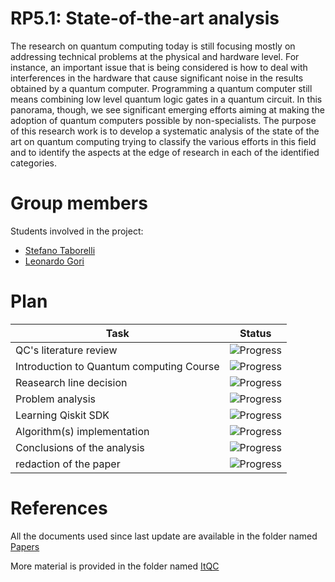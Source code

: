 # RP5.1: State-of-the-art analysis
The research on quantum computing today is still focusing mostly on addressing technical problems at the physical and hardware level. For instance, an important issue that is being considered is how to deal with interferences in the hardware that cause significant noise in the results obtained by a quantum computer. Programming a quantum computer still means combining low level quantum logic gates in a quantum circuit. In this panorama, though, we see significant emerging efforts aiming at making the adoption of quantum computers possible by non-specialists. The purpose of this research work is to develop a systematic analysis of the state of the art on quantum computing trying to classify the various efforts in this field and to identify the aspects at the edge of research in each of the identified categories.

# Group members
Students involved in the project: 
- [Stefano Taborelli](https://github.com/stefanotaborelli)
- [Leonardo Gori](https://github.com/LeoGori)

# Plan

| Task | Status | 
| ---  | --- |
| QC's literature review | ![Progress](https://progress-bar.dev/30/?title=InProgress) | 
| Introduction to Quantum computing Course | ![Progress](https://progress-bar.dev/85/?title=InProgress) | 
| Reasearch line decision | ![Progress](https://progress-bar.dev/20/?title=InProgress) | 
| Problem analysis | ![Progress](https://progress-bar.dev/0/?title=ToDo) |
| Learning Qiskit SDK | ![Progress](https://progress-bar.dev/0/?title=ToDo(maybe)) |
| Algorithm(s) implementation | ![Progress](https://progress-bar.dev/0/?title=ToDo(maybe)) |
| Conclusions of the analysis | ![Progress](https://progress-bar.dev/0/?title=ToDo) |
| redaction of the paper | ![Progress](https://progress-bar.dev/0/?title=ToDo) |

# References
All the documents used since last update are available in the folder named [Papers](https://github.com/Megapiro/SW2-21-22-Quantum-Project/tree/main/Taborelli-Gori/Papers)

More material is provided in the folder named [ItQC](https://github.com/Megapiro/SW2-21-22-Quantum-Project/tree/main/Taborelli-Gori/ItQC)
